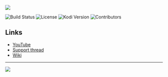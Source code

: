 
![](https://raw.githubusercontent.com/Kolifanes/plugin.video.youtube/master/icon.png)

![Build Status](https://img.shields.io/travis/jdf76/plugin.video.youtube/master.svg)
![License](https://img.shields.io/badge/license-GPL--2.0--only-success.svg)
![Kodi Version](https://img.shields.io/badge/kodi-isengard%2B-success.svg)
![Contributors](https://img.shields.io/github/contributors/jdf76/plugin.video.youtube.svg)

## Links

* [YouTube](http://www.youtube.com)
* [Support thread](https://ytaddon.page.link/forum)
* [Wiki](https://github.com/jdf76/plugin.video.youtube/wiki)

---

![](https://i.imgur.com/fzPmDDJ.gif)

